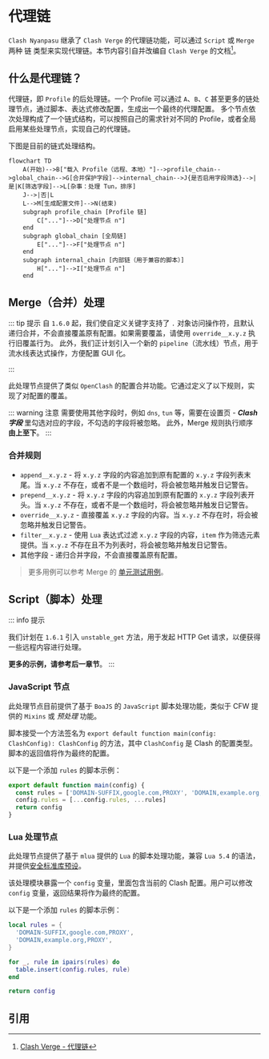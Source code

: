 # 代理链

`Clash Nyanpasu` 继承了 `Clash Verge` 的代理链功能，可以通过 `Script` 或 `Merge` 两种 链 类型来实现代理链。本节内容引自并改编自 `Clash Verge` 的文档[^1]。

## 什么是代理链？

代理链，即 `Profile` 的后处理链。一个 Profile 可以通过 `A`、`B`、`C` 甚至更多的链处理节点，通过脚本、表达式修改配置，生成出一个最终的代理配置。
多个节点依次处理构成了一个链式结构，可以按照自己的需求针对不同的 Profile，或者全局启用某些处理节点，实现自己的代理链。

下图是目前的链式处理结构。

```mermaid
flowchart TD
    A(开始)-->B["载入 Profile（远程、本地）"]-->profile_chain-->global_chain-->G[合并保护字段]-->internal_chain-->J{是否启用字段筛选}-->|是|K[筛选字段]-->L[杂事：处理 Tun，排序]
    J-->|否|L
    L-->M[生成配置文件]-->N(结束)
    subgraph profile_chain [Profile 链]
        C["..."]-->D["处理节点 n"]
    end
    subgraph global_chain [全局链]
        E["..."]-->F["处理节点 n"]
    end
    subgraph internal_chain [内部链（用于兼容的脚本）]
        H["..."]-->I["处理节点 n"]
    end
```

## Merge（合并）处理

::: tip 提示
自 `1.6.0` 起，我们使自定义关键字支持了 `.` 对象访问操作符，且默认递归合并，不会直接覆盖原有配置。如果需要覆盖，请使用 `override__x.y.z` 执行旧覆盖行为。
此外，我们正计划引入一个新的 `pipeline`（流水线）节点，用于流水线表达式操作，方便配置 GUI 化。

:::

此处理节点提供了类似 `OpenClash` 的配置合并功能。它通过定义了以下规则，实现了对配置的覆盖。

::: warning 注意
需要使用其他字段时，例如 `dns`, `tun` 等，需要在设置页 - **_Clash 字段_** 里勾选对应的字段，不勾选的字段将被忽略。
此外，Merge 规则执行顺序 **由上至下**。
:::

### 合并规则

- `append__x.y.z` - 将 `x.y.z` 字段的内容追加到原有配置的 `x.y.z` 字段列表末尾。当 `x.y.z` 不存在，或者不是一个数组时，将会被忽略并触发日记警告。
- `prepend__x.y.z` - 将 `x.y.z` 字段的内容追加到原有配置的 `x.y.z` 字段列表开头。当 `x.y.z` 不存在，或者不是一个数组时，将会被忽略并触发日记警告。
- `override__x.y.z` - 直接覆盖 `x.y.z` 字段的内容。当 `x.y.z` 不存在时，将会被忽略并触发日记警告。
- `filter__x.y.z` - 使用 `Lua` 表达式过滤 `x.y.z` 字段的内容，`item` 作为筛选元素提供。当 `x.y.z` 不存在且不为列表时，将会被忽略并触发日记警告。
- 其他字段 - 递归合并字段，不会直接覆盖原有配置。

> 更多用例可以参考 Merge 的 [单元测试用例](https://github.com/LibNyanpasu/clash-nyanpasu/blob/006b1c90c8dfe8c8d64cd063c01592bc65d8d151/backend/tauri/src/enhance/merge.rs#L174)。

## Script（脚本）处理

::: info 提示

我们计划在 `1.6.1` 引入 `unstable_get` 方法，用于发起 HTTP Get 请求，以便获得一些远程内容进行处理。

**更多的示例，请参考后一章节**。
:::

### JavaScript 节点

此处理节点目前提供了基于 `BoaJS` 的 `JavaScript` 脚本处理功能，类似于 CFW 提供的 `Mixins` 或 _预处理_ 功能。

脚本接受一个方法签名为 `export default function main(config: ClashConfig): ClashConfig` 的方法，其中 `ClashConfig` 是 Clash 的配置类型。脚本的返回值将作为最终的配置。

以下是一个添加 `rules` 的脚本示例：

```javascript
export default function main(config) {
  const rules = ['DOMAIN-SUFFIX,google.com,PROXY', 'DOMAIN,example.org,PROXY']
  config.rules = [...config.rules, ...rules]
  return config
}
```

### Lua 处理节点

此处理节点提供了基于 `mlua` 提供的 `Lua` 的脚本处理功能，兼容 `Lua 5.4` 的语法，并提供[安全标准库预设](https://docs.rs/mlua/latest/mlua/struct.StdLib.html#associatedconstant.ALL_SAFE)。

该处理模块暴露一个 `config` 变量，里面包含当前的 Clash 配置。用户可以修改 `config` 变量，返回结果将作为最终的配置。

以下是一个添加 `rules` 的脚本示例：

```lua
local rules = {
  'DOMAIN-SUFFIX,google.com,PROXY',
  'DOMAIN,example.org,PROXY',
}

for _, rule in ipairs(rules) do
  table.insert(config.rules, rule)
end

return config
```

## 引用

[^1]: [Clash Verge - 代理链](https://github.com/zzzgydi/clash-verge/wiki/%E4%BD%BF%E7%94%A8%E6%8C%87%E5%8D%97)
